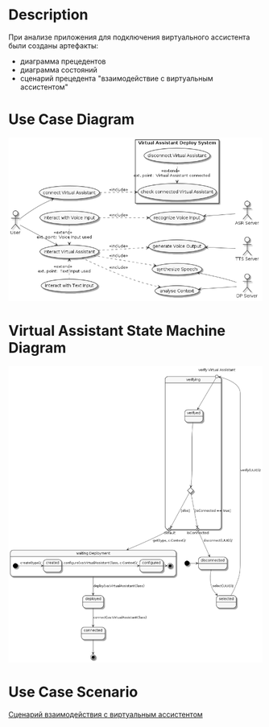# Description
При анализе приложения для подключения виртуального ассистента были созданы артефакты:
- диаграмма прецедентов
- диаграмма состояний
- сценарий прецедента "взаимодействие с виртуальным ассистентом"

# Use Case Diagram
![Use Cases](use-case-diagram.png)

# Virtual Assistant State Machine Diagram
![State Machine](state-machine-diagram-connect-va.png)

# Use Case Scenario
[Сценарий взаимодействия с виртуальным ассистентом](./uc1-interact-va-with-text.md)
